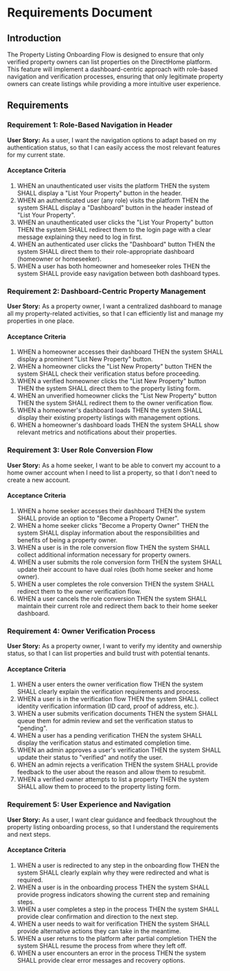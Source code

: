 # Requirements Document

## Introduction

The Property Listing Onboarding Flow is designed to ensure that only verified property owners can list properties on the DirectHome platform. This feature will implement a dashboard-centric approach with role-based navigation and verification processes, ensuring that only legitimate property owners can create listings while providing a more intuitive user experience.

## Requirements

### Requirement 1: Role-Based Navigation in Header

**User Story:** As a user, I want the navigation options to adapt based on my authentication status, so that I can easily access the most relevant features for my current state.

#### Acceptance Criteria

1. WHEN an unauthenticated user visits the platform THEN the system SHALL display a "List Your Property" button in the header.
2. WHEN an authenticated user (any role) visits the platform THEN the system SHALL display a "Dashboard" button in the header instead of "List Your Property".
3. WHEN an unauthenticated user clicks the "List Your Property" button THEN the system SHALL redirect them to the login page with a clear message explaining they need to log in first.
4. WHEN an authenticated user clicks the "Dashboard" button THEN the system SHALL direct them to their role-appropriate dashboard (homeowner or homeseeker).
5. WHEN a user has both homeowner and homeseeker roles THEN the system SHALL provide easy navigation between both dashboard types.

### Requirement 2: Dashboard-Centric Property Management

**User Story:** As a property owner, I want a centralized dashboard to manage all my property-related activities, so that I can efficiently list and manage my properties in one place.

#### Acceptance Criteria

1. WHEN a homeowner accesses their dashboard THEN the system SHALL display a prominent "List New Property" button.
2. WHEN a homeowner clicks the "List New Property" button THEN the system SHALL check their verification status before proceeding.
3. WHEN a verified homeowner clicks the "List New Property" button THEN the system SHALL direct them to the property listing form.
4. WHEN an unverified homeowner clicks the "List New Property" button THEN the system SHALL redirect them to the owner verification flow.
5. WHEN a homeowner's dashboard loads THEN the system SHALL display their existing property listings with management options.
6. WHEN a homeowner's dashboard loads THEN the system SHALL show relevant metrics and notifications about their properties.

### Requirement 3: User Role Conversion Flow

**User Story:** As a home seeker, I want to be able to convert my account to a home owner account when I need to list a property, so that I don't need to create a new account.

#### Acceptance Criteria

1. WHEN a home seeker accesses their dashboard THEN the system SHALL provide an option to "Become a Property Owner".
2. WHEN a home seeker clicks "Become a Property Owner" THEN the system SHALL display information about the responsibilities and benefits of being a property owner.
3. WHEN a user is in the role conversion flow THEN the system SHALL collect additional information necessary for property owners.
4. WHEN a user submits the role conversion form THEN the system SHALL update their account to have dual roles (both home seeker and home owner).
5. WHEN a user completes the role conversion THEN the system SHALL redirect them to the owner verification flow.
6. WHEN a user cancels the role conversion THEN the system SHALL maintain their current role and redirect them back to their home seeker dashboard.

### Requirement 4: Owner Verification Process

**User Story:** As a property owner, I want to verify my identity and ownership status, so that I can list properties and build trust with potential tenants.

#### Acceptance Criteria

1. WHEN a user enters the owner verification flow THEN the system SHALL clearly explain the verification requirements and process.
2. WHEN a user is in the verification flow THEN the system SHALL collect identity verification information (ID card, proof of address, etc.).
3. WHEN a user submits verification documents THEN the system SHALL queue them for admin review and set the verification status to "pending".
4. WHEN a user has a pending verification THEN the system SHALL display the verification status and estimated completion time.
5. WHEN an admin approves a user's verification THEN the system SHALL update their status to "verified" and notify the user.
6. WHEN an admin rejects a verification THEN the system SHALL provide feedback to the user about the reason and allow them to resubmit.
7. WHEN a verified owner attempts to list a property THEN the system SHALL allow them to proceed to the property listing form.

### Requirement 5: User Experience and Navigation

**User Story:** As a user, I want clear guidance and feedback throughout the property listing onboarding process, so that I understand the requirements and next steps.

#### Acceptance Criteria

1. WHEN a user is redirected to any step in the onboarding flow THEN the system SHALL clearly explain why they were redirected and what is required.
2. WHEN a user is in the onboarding process THEN the system SHALL provide progress indicators showing the current step and remaining steps.
3. WHEN a user completes a step in the process THEN the system SHALL provide clear confirmation and direction to the next step.
4. WHEN a user needs to wait for verification THEN the system SHALL provide alternative actions they can take in the meantime.
5. WHEN a user returns to the platform after partial completion THEN the system SHALL resume the process from where they left off.
6. WHEN a user encounters an error in the process THEN the system SHALL provide clear error messages and recovery options.